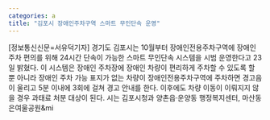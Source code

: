 ```yaml
---
categories: a
title: "김포시 장애인주차구역 스마트 무인단속 운영"
---
```

[정보통신신문=서유덕기자] 경기도 김포시는 10월부터 장애인전용주차구역에 장애인 주차 편의를 위해 24시간 단속이 가능한 스마트 무인단속 시스템을 시범 운영한다고 23일 밝혔다. 이 시스템은 장애인 주차장에 장애인 차량이 편리하게 주차할 수 있도록 할 뿐 아니라 장애인 주차 가능 표지가 없는 차량이 장애인전용주차구역에 주차하면 경고음이 울리고 5분 이내에 3회에 걸쳐 경고 안내를 한다. 이후에도 차량 이동이 이뤄지지 않을 경우 과태료 처분 대상이 된다. 시는 김포시청과 양촌읍&middot;운양동 행정복지센터, 마산동 은여울공원&mi